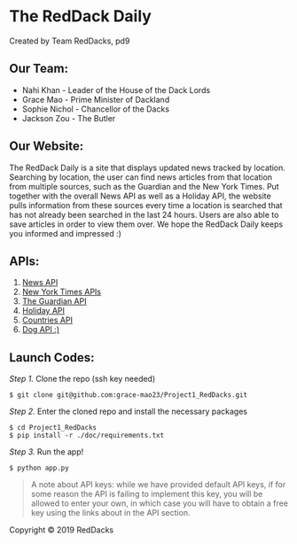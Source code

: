 # The RedDack Daily

Created by Team RedDacks, pd9

## Our Team:
* Nahi Khan - Leader of the House of the Dack Lords
* Grace Mao - Prime Minister of Dackland
* Sophie Nichol - Chancellor of the Dacks
* Jackson Zou - The Butler

## Our Website:
The RedDack Daily is a site that displays updated news tracked by location. Searching by location, the user can find news articles from that location from multiple sources, such as the Guardian and the New York Times. Put together with the overall News API as well as a Holiday API, the website pulls information from these sources every time a location is searched that has not already been searched in the last 24 hours. Users are also able to save articles in order to view them over. We hope the RedDack Daily keeps you informed and impressed :)

## APIs:
1. [News API](https://docs.google.com/document/d/1sLb7KpsBcx1_dCzuLicWvnSaQJRepZ1YM12tMxbj2RA/edit)
2. [New York Times APIs](https://docs.google.com/document/d/1SkRuv1xWtdYASjP-t0Me-kBSfD0rPpmyvHQf8xAdZR8/edit)
3. [The Guardian API](https://docs.google.com/document/d/1deu-NWN87ZmyYwwzwwDacssDEyKlV8sTfeBBL8PlqYw/edit)
4. [Holiday API](https://docs.google.com/document/d/13ET2KsvJjd9soRYDj_Luy-sb3l9_JITdUSPV7j1hCm8/edit)
5. [Countries API](https://docs.google.com/document/d/1C-umxnBAIUzQI9kLDaXG4-YbFsiOwwRTJ5c-DXAHTRM/edit)
6. [Dog API :)](https://docs.google.com/document/d/1Ntq7-WdYJfc1kSh28RXJUQcDEoZd_ywYrDjCYwhtm0E/edit)

## Launch Codes:
_Step 1._ Clone the repo (ssh key needed)

```
$ git clone git@github.com:grace-mao23/Project1_RedDacks.git
```

_Step 2._ Enter the cloned repo and install the necessary packages

```
$ cd Project1_RedDacks
$ pip install -r ./doc/requirements.txt
```

_Step 3._ Run the app!

```
$ python app.py
```

> A note about API keys: while we have provided default API keys, if for some reason the API is failing to implement this key, you will be allowed to enter your own, in which case you will have to obtain a free key using the links about in the API section.

Copyright &copy; 2019 RedDacks

